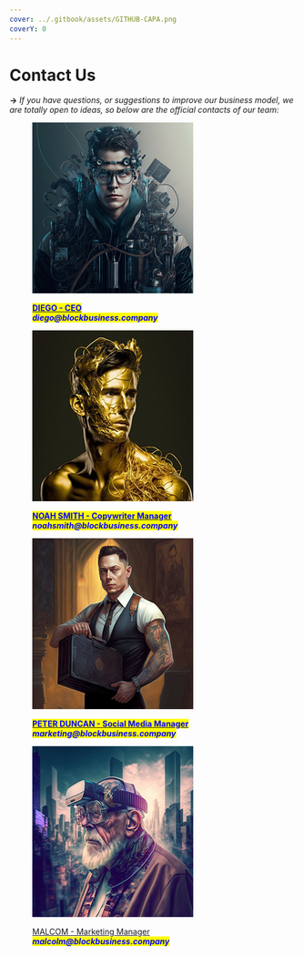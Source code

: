 ```yaml
---
cover: ../.gitbook/assets/GITHUB-CAPA.png
coverY: 0
---
```


# Contact Us

**->** _If you have questions, or suggestions to improve our business model, we are totally open to ideas, so below are the official contacts of our team:_

<div>

<figure><img src="../.gitbook/assets/Diego.jpg" alt=""><figcaption><p><mark style="color:blue;"><strong></strong></mark><a href="https://t.me/bullMarketcrypton"><mark style="color:blue;"><strong>DIEGO - CEO</strong></mark></a><mark style="color:blue;"><strong></strong></mark><br><mark style="color:blue;"><strong></strong></mark><em><mark style="color:blue;"><strong>diego@blockbusiness.company</strong></mark></em> <br><em></em></p></figcaption></figure>

 

<figure><img src="../.gitbook/assets/Noah Smith.jpg" alt=""><figcaption><p><mark style="color:blue;"><strong></strong></mark><a href="https://t.me/Noah_Smt"><mark style="color:blue;"><strong>NOAH SMITH - Copywriter Manager</strong></mark> </a><mark style="color:blue;"><strong></strong></mark><br><mark style="color:blue;"><strong></strong></mark><em><mark style="color:blue;"><strong>noahsmith@blockbusiness.company</strong></mark></em> </p></figcaption></figure>

</div>

<div>

<figure><img src="../.gitbook/assets/Peter Ducan.jpg" alt=""><figcaption><p><mark style="color:blue;"><strong></strong></mark><a href="https://t.me/petermarketing"><mark style="color:blue;"><strong>PETER DUNCAN - Social Media Manager</strong></mark></a><mark style="color:blue;"><strong></strong></mark><br><mark style="color:blue;"><strong></strong></mark><em><mark style="color:blue;"><strong>marketing@blockbusiness.company</strong></mark></em> <br><em></em></p></figcaption></figure>

 

<figure><img src="../.gitbook/assets/Malcolm.jpg" alt=""><figcaption><p><a href="https://t.me/Malcolm_Calls">MALCOM - Marketing Manager<br></a><em><mark style="color:blue;"><strong>malcolm@blockbusiness.company</strong></mark></em></p></figcaption></figure>

</div>
